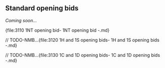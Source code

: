 ## <a name="Standard_opening_bids"> Standard opening bids

_Coming soon..._



{file:3110 1NT opening bid\- 1NT opening bid -.md}

// TODO-NMB...{file:3120 1H and 1S opening bids\- 1H and 1S opening bids -.md}

// TODO-NMB...{file:3130 1C and 1D opening bids\- 1C and 1D opening bids -.md}
